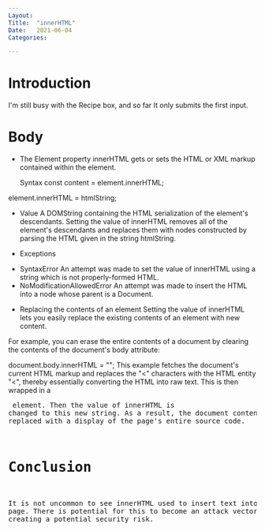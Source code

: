 ```yaml
---
Layout:
Title:	"innerHTML"
Date:	2021-06-04
Categories:

---
```


# Introduction

 I'm still busy with the Recipe box, and so far It only submits the first input.

# Body

- The Element property innerHTML gets or sets the HTML or XML markup contained within the element.
 
   Syntax
const content = element.innerHTML;

element.innerHTML = htmlString;

- Value
A DOMString containing the HTML serialization of the element's descendants. Setting the value of innerHTML removes all of the element's descendants and replaces them with nodes constructed by parsing the HTML given in the string htmlString.

- Exceptions
* SyntaxError
An attempt was made to set the value of innerHTML using a string which is not properly-formed HTML.
* NoModificationAllowedError
An attempt was made to insert the HTML into a node whose parent is a Document.

- Replacing the contents of an element
Setting the value of innerHTML lets you easily replace the existing contents of an element with new content.

For example, you can erase the entire contents of a document by clearing the contents of the document's body attribute:

document.body.innerHTML = "";
This example fetches the document's current HTML markup and replaces the "<" characters with the HTML entity "&lt;", thereby essentially converting the HTML into raw text. This is then wrapped in a <pre> element. Then the value of innerHTML is changed to this new string. As a result, the document contents are replaced with a display of the page's entire source code.

# Conclusion

It is not uncommon to see innerHTML used to insert text into a web page. There is potential for this to become an attack vector on a site, creating a potential security risk.